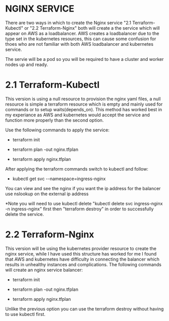 # NGINX SERVICE 
There are two ways in which to create the Nginx service "2.1 Terraform-Kubectl" or "2.2 Terraform-Nginx" both will create a the service which will appear on AWS as a loadbalancer. AWS creates a loadbalancer due to the type set in the kubernetes resources, this can cause some confusion for thoes who are not familiar with both AWS loadbalancer and kubernetes service.

The servie will be a pod so you will be required to have a cluster and worker nodes up and ready. 

# 2.1 Terraform-Kubectl
This version is using a null resource to provision the nginx yaml files, a null resource is simple a terraform resource which is empty and mainly used for commands or to setup waits(depends_on). This method has worked best in my experiance as AWS and kubernetes would accept the service and function more properly than the second option. 

Use the following commands to apply the service:

* terraform init

* terraform plan -out nginx.tfplan

* terraform apply nginx.tfplan 

After applying the terraform commands switch to kubectl and follow: 

* kubectl get svc --namespace=ingress-nginx

You can view and see the nginx if you want the ip address for the balancer use nslookup on the external ip address

*Note you will need to use kubectl delete "kubectl delete svc ingress-nginx -n ingress-nginx" first then "terraform destroy" in order to successfully delete the service.

# 2.2 Terraform-Nginx
This version will be using the kubernetes provider resource to create the nginx service, while I have used this structure has worked for me I found that AWS and kubernetes have difficulty in connecting the balancer which results in unhealthy instances and complications. 
The following commands will create an nginx service balancer: 

* terraform init

* terraform plan -out nginx.tfplan

* terraform apply nginx.tfplan 

Unlike the previous option you can use the terraform destroy without having to use kubectl first. 
